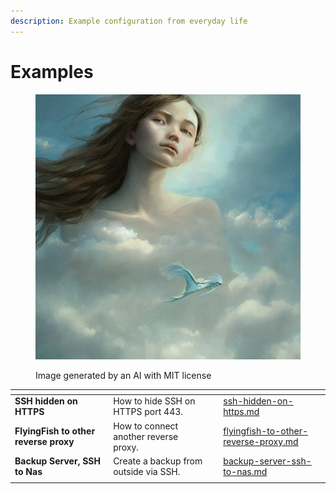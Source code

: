 ```yaml
---
description: Example configuration from everyday life
---
```


# Examples

<figure><img src="../../.gitbook/assets/2155a28a-539d-4147-b2af-64512bf69490.jpeg" alt=""><figcaption><p>Image generated by an AI with MIT license</p></figcaption></figure>



<table data-view="cards"><thead><tr><th></th><th></th><th></th><th data-hidden data-card-target data-type="content-ref"></th></tr></thead><tbody><tr><td><strong>SSH hidden on HTTPS</strong></td><td>How to hide SSH on HTTPS port 443.</td><td></td><td><a href="ssh-hidden-on-https.md">ssh-hidden-on-https.md</a></td></tr><tr><td><strong>FlyingFish to other reverse proxy</strong></td><td>How to connect another reverse proxy.</td><td></td><td><a href="flyingfish-to-other-reverse-proxy.md">flyingfish-to-other-reverse-proxy.md</a></td></tr><tr><td><strong>Backup Server, SSH to Nas</strong></td><td>Create a backup from outside via SSH.</td><td></td><td><a href="backup-server-ssh-to-nas.md">backup-server-ssh-to-nas.md</a></td></tr><tr><td></td><td></td><td></td><td></td></tr></tbody></table>
